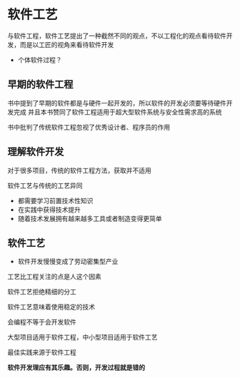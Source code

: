 # 软件工艺

与软件工程，软件工艺提出了一种截然不同的观点，不以工程化的观点看待软件开发，而是以工匠的视角来看待软件开发

- 个体软件过程？

## 早期的软件工程

书中提到了早期的软件都是与硬件一起开发的，所以软件的开发必须要等待硬件开发完成
并且本书赞同了软件工程适用于超大型软件系统与安全性需求高的系统

书中批判了传统软件工程忽视了优秀设计者、程序员的作用

## 理解软件开发

对于很多项目，传统的软件工程方法，获取并不适用

软件工艺与传统的工艺异同

- 都需要学习前置技术性知识
- 在实践中获得技术提升
- 随着技术发展拥有越来越多工具或者制造变得更简单

## 软件工艺

- 软件开发慢慢变成了劳动密集型产业

工艺比工程关注的点是人这个因素

软件工艺拒绝精细的分工

软件工艺意味着使用稳定的技术

会编程不等于会开发软件

大型项目适用于软件工程，中小型项目适用于软件工艺

最佳实践来源于软件工程

**软件开发理应有其乐趣。否则，开发过程就是错的**